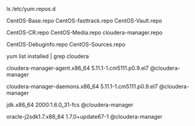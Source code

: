 ls /etc/yum.repos.d


CentOS-Base.repo       CentOS-fasttrack.repo  CentOS-Vault.repo

CentOS-CR.repo         CentOS-Media.repo      cloudera-manager.repo

CentOS-Debuginfo.repo  CentOS-Sources.repo



yum list installed | grep cloudera

cloudera-manager-agent.x86_64   5.11.1-1.cm5111.p0.9.el7       @cloudera-manager

cloudera-manager-daemons.x86_64 5.11.1-1.cm5111.p0.9.el7       @cloudera-manager

jdk.x86_64                      2000:1.6.0_31-fcs              @cloudera-manager

oracle-j2sdk1.7.x86_64          1.7.0+update67-1               @cloudera-manager
